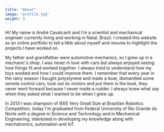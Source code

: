 ```yaml
---
title: "About"
image: "profile.jpg"
weight: 0
---
```


Hi! My name is André Cavalcanti and I'm a scientist and mechanical engineer currently living and working in Natal, Brazil. I created this website as an online portfolio to tell a little about myself and resume to highlight the projects I have worked on. 

My father and grandfather were automotive mechanics, so I grew up in a mechanic's shop. I was never in love with cars but always enjoyed seeing how things fit and worked together. I always tried to understand how my toys worked and how I could improve them. I remember that every year in the rainy season I bought polystyrene and made a boat, dismantled some remote control cars, took out dc motors and put them in the boat, they never went forward because I never made a rudder. I always knew what say when they asked what I wanted to be when I grew up. 

In 2013 I was champion of IEEE Very Small Size at Brazilian Robotics Competition, today I'm graduated from Federal University of Rio Grande do Norte with a degree in Science and Technology and in Mechanical Engineering, interested in developing my knowledge along with mechatronics, automation and IoT.